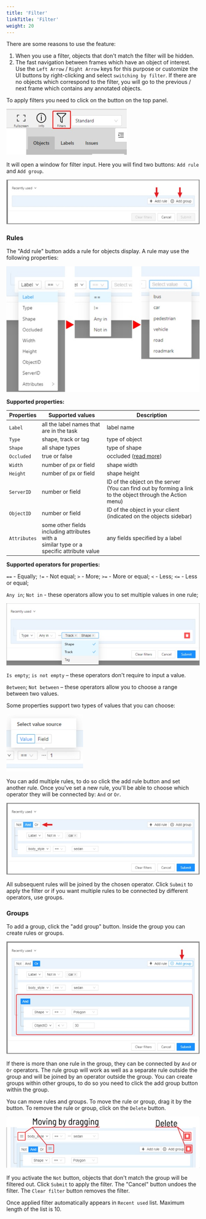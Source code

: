 ```yaml
---
title: 'Filter'
linkTitle: 'Filter'
weight: 20
---
```


There are some reasons to use the feature:

1. When you use a filter, objects that don't match the filter will be hidden.
1. The fast navigation between frames which have an object of interest.
   Use the `Left Arrow` / `Right Arrow` keys for this purpose
   or customize the UI buttons by right-clicking and select `switching by filter`.
   If there are no objects which correspond to the filter,
   you will go to the previous / next frame which contains any annotated objects.

To apply filters you need to click on the button on the top panel.

![](/images/image059.jpg)

It will open a window for filter input. Here you will find two buttons: `Add rule` and `Add group`.

![](/images/image202.jpg)

### Rules

The "Add rule" button adds a rule for objects display. A rule may use the following properties:

![](/images/image204.jpg)

**Supported properties:**

| Properties  | Supported values                                       | Description                                 |
| ----------- | ------------------------------------------------------ | --------------------------------------------|
| `Label`     | all the label names that are in the task               | label name                                  |
| `Type`      | shape, track or tag                                    | type of object                              |
| `Shape`     | all shape types                                        | type of shape                               |
| `Occluded`  | true or false                                          | occluded ([read more](/docs/manual/advanced/shape-mode-advanced/)) |
| `Width`     | number of px or field                                  | shape width                                 |
| `Height`    | number of px or field                                  | shape height                                |
| `ServerID`  | number or field                                        | ID of the object on the server <br>(You can find out by forming a link to the object through the Action menu) |
| `ObjectID`  | number or field                                        | ID of the object in your client <br>(indicated on the objects sidebar) |
| `Attributes` | some other fields including attributes with a <br>similar type or a specific attribute value | any fields specified by a label |

**Supported operators for properties:**

`==` - Equally; `!=` - Not equal; `>` - More; `>=` - More or equal; `<` - Less; `<=` - Less or equal;

`Any in`; `Not in` - these operators allow you to set multiple values in one rule;

![](/images/image203.jpg)

`Is empty`; `is not empty` – these operators don't require to input a value.

`Between`; `Not between` – these operators allow you to choose a range between two values.

Some properties support two types of values that you can choose:

![](/images/image205.jpg)

You can add multiple rules, to do so click the add rule button and set another rule.
Once you've set a new rule, you'll be able to choose which operator they will be connected by: `And` or `Or`.

![](/images/image206.jpg)

All subsequent rules will be joined by the chosen operator.
Click `Submit` to apply the filter or if you want multiple rules to be connected by different operators, use groups.

### Groups

To add a group, click the "add group" button. Inside the group you can create rules or groups.

![](/images/image207.jpg)

If there is more than one rule in the group, they can be connected by `And` or `Or` operators.
The rule group will work as well as a separate rule outside the group and will be joined by an
 operator outside the group.
You can create groups within other groups, to do so you need to click the add group button within the group.

You can move rules and groups. To move the rule or group, drag it by the button.
To remove the rule or group, click on the `Delete` button.

![](/images/image208.jpg)

If you activate the `Not` button, objects that don't match the group will be filtered out.
Click `Submit` to apply the filter.
The "Cancel" button undoes the filter. The `Clear filter` button removes the filter.

Once applied filter automatically appears in `Recent used` list. Maximum length of the list is 10.
